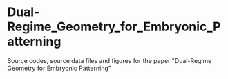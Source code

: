 # Dual-Regime_Geometry_for_Embryonic_Patterning
Source codes, source data files and figures for the paper "Dual-Regime Geometry for Embryonic Patterning"
